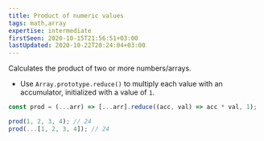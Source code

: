 ```yaml
---
title: Product of numeric values
tags: math,array
expertise: intermediate
firstSeen: 2020-10-15T21:56:51+03:00
lastUpdated: 2020-10-22T20:24:04+03:00
---
```


Calculates the product of two or more numbers/arrays.

- Use `Array.prototype.reduce()` to multiply each value with an accumulator, initialized with a value of `1`.

```js
const prod = (...arr) => [...arr].reduce((acc, val) => acc * val, 1);
```

```js
prod(1, 2, 3, 4); // 24
prod(...[1, 2, 3, 4]); // 24
```
